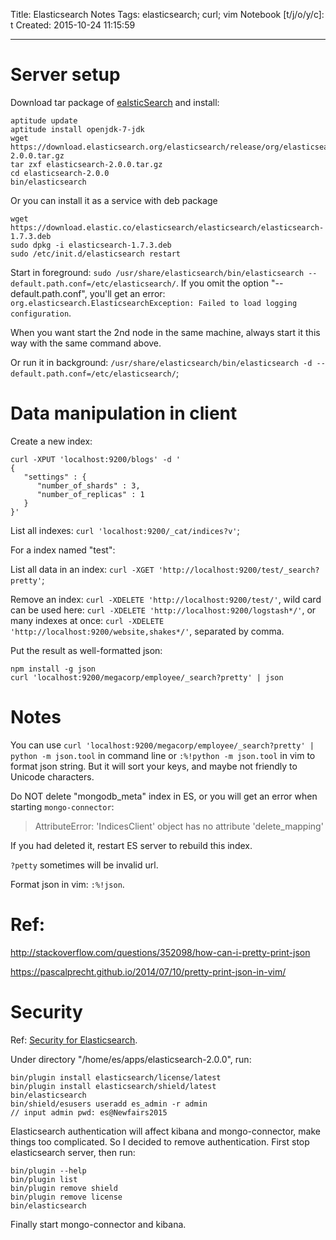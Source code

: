 Title: Elasticsearch Notes
Tags: elasticsearch; curl; vim
Notebook [t/j/o/y/c]: t
Created: 2015-10-24 11:15:59

------

# Server setup

Download tar package of [ealsticSearch](https://www.elastic.co/products/elasticsearch)
and install:

    aptitude update
    aptitude install openjdk-7-jdk
    wget https://download.elasticsearch.org/elasticsearch/release/org/elasticsearch/distribution/tar/elasticsearch/2.0.0/elasticsearch-2.0.0.tar.gz
    tar zxf elasticsearch-2.0.0.tar.gz
    cd elasticsearch-2.0.0
    bin/elasticsearch

Or you can install it as a service with deb package

    wget https://download.elastic.co/elasticsearch/elasticsearch/elasticsearch-1.7.3.deb
    sudo dpkg -i elasticsearch-1.7.3.deb
    sudo /etc/init.d/elasticsearch restart

Start in foreground:
`sudo /usr/share/elasticsearch/bin/elasticsearch --default.path.conf=/etc/elasticsearch/`.
If you omit the option "--default.path.conf",
you'll get an error:
`org.elasticsearch.ElasticsearchException: Failed to load logging configuration`.

When you want start the 2nd node in the same machine,
always start it this way with the same command above.

Or run it in background:
`/usr/share/elasticsearch/bin/elasticsearch -d --default.path.conf=/etc/elasticsearch/`;


# Data manipulation in client

Create a new index:

    curl -XPUT 'localhost:9200/blogs' -d '
    {
       "settings" : {
          "number_of_shards" : 3,
          "number_of_replicas" : 1
       }
    }'

List all indexes: `curl 'localhost:9200/_cat/indices?v'`;

For a index named "test":

List all data in an index: `curl -XGET 'http://localhost:9200/test/_search?pretty'`;

Remove an index: `curl -XDELETE 'http://localhost:9200/test/'`,
wild card can be used here: `curl -XDELETE 'http://localhost:9200/logstash*/'`,
or many indexes at once: `curl -XDELETE 'http://localhost:9200/website,shakes*/'`,
separated by comma.

Put the result as well-formatted json:

    npm install -g json
    curl 'localhost:9200/megacorp/employee/_search?pretty' | json

# Notes

You can use
`curl 'localhost:9200/megacorp/employee/_search?pretty' | python -m json.tool`
in command line or `:%!python -m json.tool` in vim to format json string.
But it will sort your keys, and maybe not friendly to Unicode characters.

Do NOT delete "mongodb_meta" index in ES,
or you will get an error when starting `mongo-connector`:

> AttributeError: 'IndicesClient' object has no attribute 'delete_mapping'

If you had deleted it, restart ES server to rebuild this index.

`?petty` sometimes will be invalid url.

Format json in vim: `:%!json`.

# Ref:

http://stackoverflow.com/questions/352098/how-can-i-pretty-print-json

https://pascalprecht.github.io/2014/07/10/pretty-print-json-in-vim/

# Security

Ref: [Security for Elasticsearch](https://www.elastic.co/downloads/shield).

Under directory "/home/es/apps/elasticsearch-2.0.0", run:

    bin/plugin install elasticsearch/license/latest
    bin/plugin install elasticsearch/shield/latest
    bin/elasticsearch
    bin/shield/esusers useradd es_admin -r admin
    // input admin pwd: es@Newfairs2015


Elasticsearch authentication will affect kibana and mongo-connector,
make things too complicated. So I decided to remove authentication.
First stop elasticsearch server, then run:

    bin/plugin --help
    bin/plugin list
    bin/plugin remove shield
    bin/plugin remove license
    bin/elasticsearch

Finally start mongo-connector and kibana.
